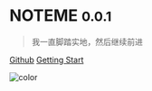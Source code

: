 <!-- _coverpage.md -->

# NOTEME <small>0.0.1</small>

> 我一直脚踏实地，然后继续前进


[Github](https://github.com/mouweng/noteme)
[Getting Start](https://mouweng.github.io/noteme/#/)

![color](#f0f0f0)